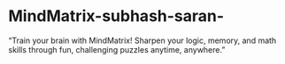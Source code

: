 # MindMatrix-subhash-saran-
“Train your brain with MindMatrix! Sharpen your logic, memory, and math skills through fun, challenging puzzles anytime, anywhere.”
